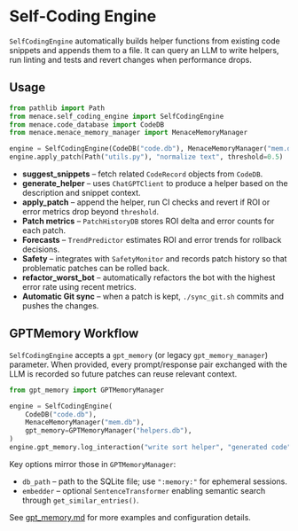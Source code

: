 # Self-Coding Engine

`SelfCodingEngine` automatically builds helper functions from existing code snippets and appends them to a file. It can query an LLM to write helpers, run linting and tests and revert changes when performance drops.

## Usage

```python
from pathlib import Path
from menace.self_coding_engine import SelfCodingEngine
from menace.code_database import CodeDB
from menace.menace_memory_manager import MenaceMemoryManager

engine = SelfCodingEngine(CodeDB("code.db"), MenaceMemoryManager("mem.db"))
engine.apply_patch(Path("utils.py"), "normalize text", threshold=0.5)
```

- **suggest_snippets** – fetch related `CodeRecord` objects from `CodeDB`.
- **generate_helper** – uses `ChatGPTClient` to produce a helper based on the description and snippet context.
- **apply_patch** – append the helper, run CI checks and revert if ROI or error metrics drop beyond ``threshold``.
- **Patch metrics** – `PatchHistoryDB` stores ROI delta and error counts for each patch.
- **Forecasts** – `TrendPredictor` estimates ROI and error trends for rollback decisions.
- **Safety** – integrates with `SafetyMonitor` and records patch history so that problematic patches can be rolled back.
- **refactor_worst_bot** – automatically refactors the bot with the highest error rate using recent metrics.
- **Automatic Git sync** – when a patch is kept, `./sync_git.sh` commits and pushes the changes.

## GPTMemory Workflow

`SelfCodingEngine` accepts a `gpt_memory` (or legacy `gpt_memory_manager`)
parameter.  When provided, every prompt/response pair exchanged with the LLM is
recorded so future patches can reuse relevant context.

```python
from gpt_memory import GPTMemoryManager

engine = SelfCodingEngine(
    CodeDB("code.db"),
    MenaceMemoryManager("mem.db"),
    gpt_memory=GPTMemoryManager("helpers.db"),
)
engine.gpt_memory.log_interaction("write sort helper", "generated code", tags=["bugfix"])
```

Key options mirror those in `GPTMemoryManager`:

- `db_path` – path to the SQLite file; use `":memory:"` for ephemeral
  sessions.
- `embedder` – optional `SentenceTransformer` enabling semantic search through
  `get_similar_entries()`.

See [gpt_memory.md](gpt_memory.md) for more examples and configuration details.


